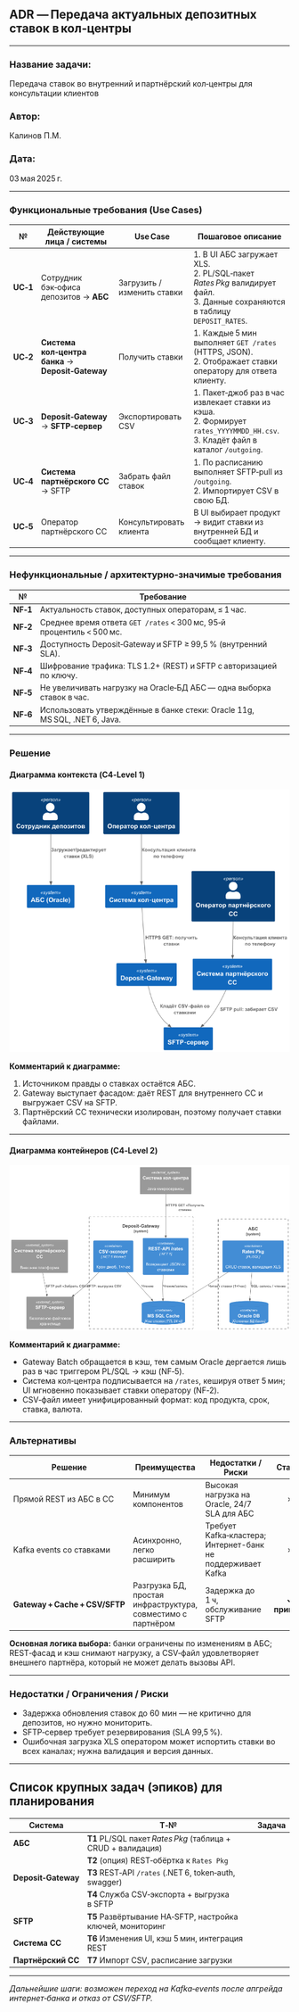 ## ADR — Передача актуальных депозитных ставок в кол‑центры

---

### **Название задачи:**

Передача ставок во внутренний и партнёрский кол‑центры для консультации клиентов

### **Автор:**

Калинов П.М.

### **Дата:**

03 мая 2025 г.

---

### **Функциональные требования (Use Cases)**

|     №    | Действующие лица / системы                         | Use Case                    | Пошаговое описание                                                                                                                  |
| :------: | -------------------------------------------------- | --------------------------- | ----------------------------------------------------------------------------------------------------------------------------------- |
| **UC‑1** | Сотрудник бэк‑офиса депозитов → **АБС**            | Загрузить / изменить ставки | 1. В UI АБС загружает XLS.<br>2. PL/SQL‑пакет *Rates Pkg* валидирует файл.<br>3. Данные сохраняются в таблицу `DEPOSIT_RATES`.      |
| **UC‑2** | **Система кол‑центра банка** → **Deposit‑Gateway** | Получить ставки             | 1. Каждые 5 мин выполняет `GET /rates` (HTTPS, JSON).<br>2. Отображает ставки оператору для ответа клиенту.                         |
| **UC‑3** | **Deposit‑Gateway** → **SFTP‑сервер**              | Экспортировать CSV          | 1. Пакет‑джоб раз в час извлекает ставки из кэша.<br>2. Формирует `rates_YYYYMMDD_HH.csv`.<br>3. Кладёт файл в каталог `/outgoing`. |
| **UC‑4** | **Система партнёрского CC** → SFTP                 | Забрать файл ставок         | 1. По расписанию выполняет SFTP‑pull из `/outgoing`.<br>2. Импортирует CSV в свою БД.                                               |
| **UC‑5** | Оператор партнёрского CC                           | Консультировать клиента     | В UI выбирает продукт → видит ставки из внутренней БД и сообщает клиенту.                                                           |

---

### **Нефункциональные / архитектурно‑значимые требования**

|     №    | Требование                                                                 |
| :------: | -------------------------------------------------------------------------- |
| **NF‑1** | Актуальность ставок, доступных операторам, ≤ 1 час.                        |
| **NF‑2** | Среднее время ответа `GET /rates` < 300 мс, 95‑й процентиль < 500 мс.      |
| **NF‑3** | Доступность Deposit‑Gateway и SFTP ≥ 99,5 % (внутренний SLA).              |
| **NF‑4** | Шифрование трафика: TLS 1.2+ (REST) и SFTP c авторизацией по ключу.        |
| **NF‑5** | Не увеличивать нагрузку на Oracle‑БД АБС — одна выборка ставок в час.      |
| **NF‑6** | Использовать утверждённые в банке стеки: Oracle 11g, MS SQL, .NET 6, Java. |

---

### **Решение**

#### Диаграмма контекста (C4‑Level 1)

![Диаграмма контекста](Context.png)

**Комментарий к диаграмме:**

1. Источником правды о ставках остаётся АБС.
2. Gateway выступает фасадом: даёт REST для внутреннего CC и выгружает CSV на SFTP.
3. Партнёрский CC технически изолирован, поэтому получает ставки файлами.

---

#### Диаграмма контейнеров (C4‑Level 2)

![Диаграмма контейнеров](Container.png)

**Комментарий к диаграмме:**

* Gateway Batch обращается в кэш, тем самым Oracle дергается лишь раз в час триггером PL/SQL → кэш (NF‑5).
* Система кол‑центра подписывается на `/rates`, кешируя ответ 5 мин; UI мгновенно показывает ставки оператору (NF‑2).
* CSV‑файл имеет унифицированный формат: код продукта, срок, ставка, валюта.

---

### **Альтернативы**

| Решение                        | Преимущества                                                 | Недостатки / Риски                                   |     Статус    |
| ------------------------------ | ------------------------------------------------------------ | ---------------------------------------------------- | :-----------: |
| Прямой REST из АБС в CC        | Минимум компонентов                                          | Высокая нагрузка на Oracle, 24/7 SLA для АБС         |       ✗       |
| Kafka events со ставками       | Асинхронно, легко расширить                                  | Требует Kafka‑кластера; Интернет-банк не поддерживает Kafka |       ✗       |
| **Gateway + Cache + CSV/SFTP** | Разгрузка БД, простая инфраструктура, совместимо с партнёром | Задержка до 1 ч, обслуживание SFTP                   | **✓ принято** |

**Основная логика выбора:** банки ограничены по изменениям в АБС; REST‑фасад и кэш снимают нагрузку, а CSV‑файл удовлетворяет внешнего партнёра, который не может делать вызовы API.

---

### **Недостатки / Ограничения / Риски**

* Задержка обновления ставок до 60 мин — не критично для депозитов, но нужно мониторить.
* SFTP‑сервер требует резервирования (SLA 99,5 %).
* Ошибочная загрузка XLS оператором может испортить ставки во всех каналах; нужна валидация и версия данных.

---

## Список крупных задач (эпиков) для планирования

| Система             | T‑№                                                          | Задача |
| ------------------- | ------------------------------------------------------------ | ------ |
| **АБС**             | **T1** PL/SQL пакет *Rates Pkg* (таблица + CRUD + валидация) |        |
|                     | **T2** (опция) REST‑обёртка к `Rates Pkg`                    |        |
| **Deposit‑Gateway** | **T3** REST‑API `/rates` (.NET 6, token‑auth, swagger)       |        |
|                     | **T4** Служба CSV‑экспорта + выгрузка в SFTP                 |        |
| **SFTP**            | **T5** Развёртывание HA‑SFTP, настройка ключей, мониторинг   |        |
| **Система CC**      | **T6** Изменения UI, кэш 5 мин, интеграция REST              |        |
| **Партнёрский CC**  | **T7** Импорт CSV, расписание загрузки                       |        |

---

*Дальнейшие шаги: возможен переход на Kafka‑events после апгрейда интернет‑банка и отказ от CSV/SFTP.*


